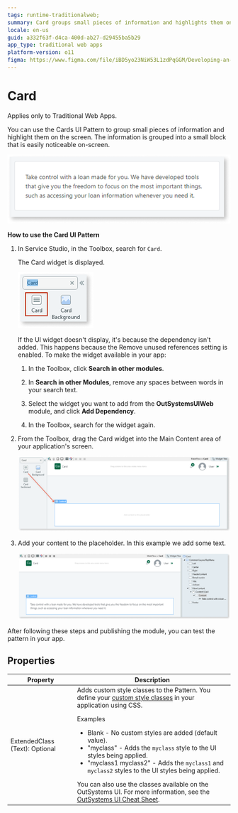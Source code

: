 ```yaml
---
tags: runtime-traditionalweb; 
summary: Card groups small pieces of information and highlights them on the screen.
locale: en-us
guid: a332f63f-d4ca-400d-ab27-d29455ba5b29
app_type: traditional web apps
platform-version: o11
figma: https://www.figma.com/file/iBD5yo23NiW53L1zdPqGGM/Developing-an-Application?type=design&node-id=222%3A55&mode=design&t=ANpsYvOCthr9AWot-1
---
```


# Card

<div class="info" markdown="1">

Applies only to Traditional Web Apps.

</div>

You can use the Cards UI Pattern to group small pieces of information and highlight them on the screen. The information is grouped into a small block that is easily noticeable on-screen.

![Example of a Card UI Pattern in a Traditional Web App](images/card-1.png "Card UI Pattern Example")

**How to use the Card UI Pattern**

1. In Service Studio, in the Toolbox, search for `Card`.

    The Card widget is displayed.

    ![Searching for the Card widget in Service Studio's Toolbox](images/card-2-ss.png "Service Studio Card Widget Search")

    If the UI widget doesn't display, it's because the dependency isn't added. This happens because the Remove unused references setting is enabled. To make the widget available in your app:

    1. In the Toolbox, click **Search in other modules**.

    1. In **Search in other Modules**, remove any spaces between words in your search text.
    
    1. Select the widget you want to add from the **OutSystemsUIWeb** module, and click **Add Dependency**.
    
    1. In the Toolbox, search for the widget again.

1. From the Toolbox, drag the Card widget into the Main Content area of your application's screen.

    ![Dragging the Card widget into the Main Content area in Service Studio](images/card-3-ss.png "Dragging Card Widget to Main Content")

1. Add your content to the placeholder. In this example we add some text.

    ![Adding text content to the Card widget placeholder in Service Studio](images/card-4-ss.png "Adding Content to Card Placeholder")

After following these steps and publishing the module, you can test the pattern in your app.

## Properties

| **Property** | **Description** |
|---|---|
| ExtendedClass (Text): Optional | Adds custom style classes to the Pattern. You define your [custom style classes](../../../look-feel/css.md) in your application using CSS.<p>Examples</p><ul><li>Blank - No custom styles are added (default value).</li><li>"myclass" - Adds the ``myclass`` style to the UI styles being applied.</li><li>"myclass1 myclass2" - Adds the ``myclass1`` and ``myclass2`` styles to the UI styles being applied. </li></ul>You can also use the classes available on the OutSystems UI. For more information, see the [OutSystems UI Cheat Sheet](https://outsystemsui.outsystems.com/OutSystemsUIWebsite/CheatSheet). |
